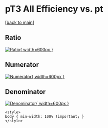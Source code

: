 # pT3 All Efficiency vs. pt

[[back to main](./)]



## Ratio

[![Ratio](../mtv/var/pT3_0_eff_pt.png){ width=600px }](../mtv/var/pT3_0_eff_pt.pdf)

## Numerator

[![Numerator](../mtv/num/pT3_0_eff_pt_num0.png){ width=600px }](../mtv/num/pT3_0_eff_pt_num0.pdf)

## Denominator

[![Denominator](../mtv/den/pT3_0_eff_pt_den.png){ width=600px }](../mtv/den/pT3_0_eff_pt_den.pdf)


``` {=html}
<style>
body { min-width: 100% !important; }
</style>
```
